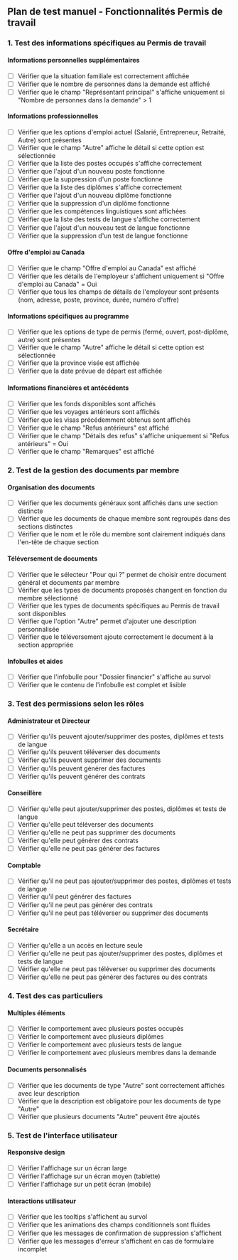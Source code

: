 ## Plan de test manuel - Fonctionnalités Permis de travail

### 1. Test des informations spécifiques au Permis de travail

#### Informations personnelles supplémentaires
- [ ] Vérifier que la situation familiale est correctement affichée
- [ ] Vérifier que le nombre de personnes dans la demande est affiché
- [ ] Vérifier que le champ "Représentant principal" s'affiche uniquement si "Nombre de personnes dans la demande" > 1

#### Informations professionnelles
- [ ] Vérifier que les options d'emploi actuel (Salarié, Entrepreneur, Retraité, Autre) sont présentes
- [ ] Vérifier que le champ "Autre" affiche le détail si cette option est sélectionnée
- [ ] Vérifier que la liste des postes occupés s'affiche correctement
- [ ] Vérifier que l'ajout d'un nouveau poste fonctionne
- [ ] Vérifier que la suppression d'un poste fonctionne
- [ ] Vérifier que la liste des diplômes s'affiche correctement
- [ ] Vérifier que l'ajout d'un nouveau diplôme fonctionne
- [ ] Vérifier que la suppression d'un diplôme fonctionne
- [ ] Vérifier que les compétences linguistiques sont affichées
- [ ] Vérifier que la liste des tests de langue s'affiche correctement
- [ ] Vérifier que l'ajout d'un nouveau test de langue fonctionne
- [ ] Vérifier que la suppression d'un test de langue fonctionne

#### Offre d'emploi au Canada
- [ ] Vérifier que le champ "Offre d'emploi au Canada" est affiché
- [ ] Vérifier que les détails de l'employeur s'affichent uniquement si "Offre d'emploi au Canada" = Oui
- [ ] Vérifier que tous les champs de détails de l'employeur sont présents (nom, adresse, poste, province, durée, numéro d'offre)

#### Informations spécifiques au programme
- [ ] Vérifier que les options de type de permis (fermé, ouvert, post-diplôme, autre) sont présentes
- [ ] Vérifier que le champ "Autre" affiche le détail si cette option est sélectionnée
- [ ] Vérifier que la province visée est affichée
- [ ] Vérifier que la date prévue de départ est affichée

#### Informations financières et antécédents
- [ ] Vérifier que les fonds disponibles sont affichés
- [ ] Vérifier que les voyages antérieurs sont affichés
- [ ] Vérifier que les visas précédemment obtenus sont affichés
- [ ] Vérifier que le champ "Refus antérieurs" est affiché
- [ ] Vérifier que le champ "Détails des refus" s'affiche uniquement si "Refus antérieurs" = Oui
- [ ] Vérifier que le champ "Remarques" est affiché

### 2. Test de la gestion des documents par membre

#### Organisation des documents
- [ ] Vérifier que les documents généraux sont affichés dans une section distincte
- [ ] Vérifier que les documents de chaque membre sont regroupés dans des sections distinctes
- [ ] Vérifier que le nom et le rôle du membre sont clairement indiqués dans l'en-tête de chaque section

#### Téléversement de documents
- [ ] Vérifier que le sélecteur "Pour qui ?" permet de choisir entre document général et documents par membre
- [ ] Vérifier que les types de documents proposés changent en fonction du membre sélectionné
- [ ] Vérifier que les types de documents spécifiques au Permis de travail sont disponibles
- [ ] Vérifier que l'option "Autre" permet d'ajouter une description personnalisée
- [ ] Vérifier que le téléversement ajoute correctement le document à la section appropriée

#### Infobulles et aides
- [ ] Vérifier que l'infobulle pour "Dossier financier" s'affiche au survol
- [ ] Vérifier que le contenu de l'infobulle est complet et lisible

### 3. Test des permissions selon les rôles

#### Administrateur et Directeur
- [ ] Vérifier qu'ils peuvent ajouter/supprimer des postes, diplômes et tests de langue
- [ ] Vérifier qu'ils peuvent téléverser des documents
- [ ] Vérifier qu'ils peuvent supprimer des documents
- [ ] Vérifier qu'ils peuvent générer des factures
- [ ] Vérifier qu'ils peuvent générer des contrats

#### Conseillère
- [ ] Vérifier qu'elle peut ajouter/supprimer des postes, diplômes et tests de langue
- [ ] Vérifier qu'elle peut téléverser des documents
- [ ] Vérifier qu'elle ne peut pas supprimer des documents
- [ ] Vérifier qu'elle peut générer des contrats
- [ ] Vérifier qu'elle ne peut pas générer des factures

#### Comptable
- [ ] Vérifier qu'il ne peut pas ajouter/supprimer des postes, diplômes et tests de langue
- [ ] Vérifier qu'il peut générer des factures
- [ ] Vérifier qu'il ne peut pas générer des contrats
- [ ] Vérifier qu'il ne peut pas téléverser ou supprimer des documents

#### Secrétaire
- [ ] Vérifier qu'elle a un accès en lecture seule
- [ ] Vérifier qu'elle ne peut pas ajouter/supprimer des postes, diplômes et tests de langue
- [ ] Vérifier qu'elle ne peut pas téléverser ou supprimer des documents
- [ ] Vérifier qu'elle ne peut pas générer des factures ou des contrats

### 4. Test des cas particuliers

#### Multiples éléments
- [ ] Vérifier le comportement avec plusieurs postes occupés
- [ ] Vérifier le comportement avec plusieurs diplômes
- [ ] Vérifier le comportement avec plusieurs tests de langue
- [ ] Vérifier le comportement avec plusieurs membres dans la demande

#### Documents personnalisés
- [ ] Vérifier que les documents de type "Autre" sont correctement affichés avec leur description
- [ ] Vérifier que la description est obligatoire pour les documents de type "Autre"
- [ ] Vérifier que plusieurs documents "Autre" peuvent être ajoutés

### 5. Test de l'interface utilisateur

#### Responsive design
- [ ] Vérifier l'affichage sur un écran large
- [ ] Vérifier l'affichage sur un écran moyen (tablette)
- [ ] Vérifier l'affichage sur un petit écran (mobile)

#### Interactions utilisateur
- [ ] Vérifier que les tooltips s'affichent au survol
- [ ] Vérifier que les animations des champs conditionnels sont fluides
- [ ] Vérifier que les messages de confirmation de suppression s'affichent
- [ ] Vérifier que les messages d'erreur s'affichent en cas de formulaire incomplet
